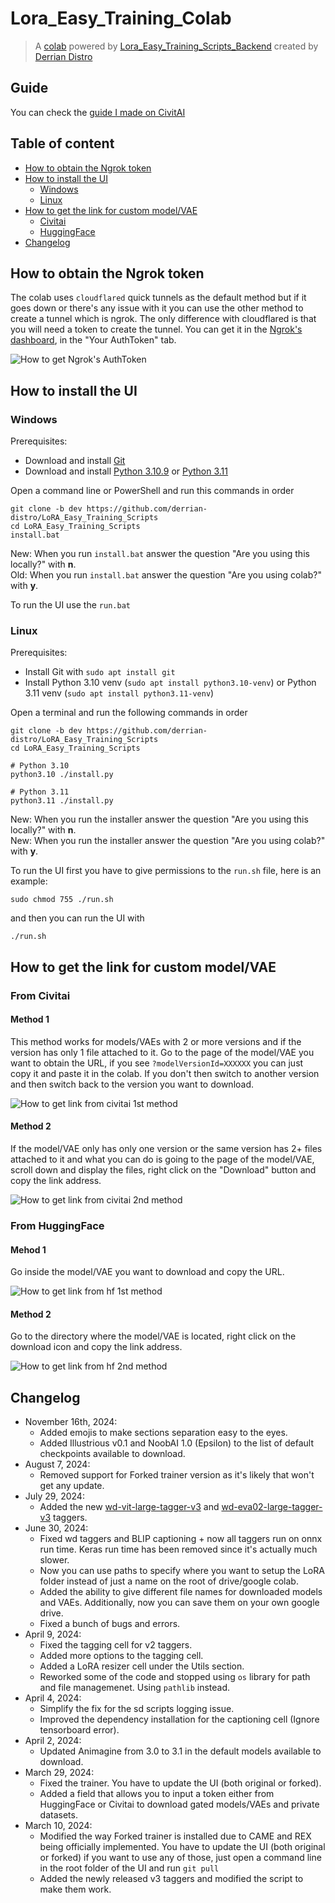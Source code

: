 # Lora_Easy_Training_Colab

> A [colab](https://colab.research.google.com/github/Jelosus2/Lora_Easy_Training_Colab/blob/main/Lora_Easy_Training_Colab.ipynb) powered by [Lora_Easy_Training_Scripts_Backend](https://github.com/derrian-distro/LoRA_Easy_Training_scripts_Backend) created by [Derrian Distro](https://github.com/derrian-distro)

## Guide

You can check the [guide I made on CivitAI](https://civitai.com/articles/4409)

## Table of content

- [How to obtain the Ngrok token](#how-to-obtain-the-ngrok-token)
- [How to install the UI](#how-to-install-the-ui)
  - [Windows](#windows)
  - [Linux](#linux)
- [How to get the link for custom model/VAE](#how-to-get-the-link-for-custom-modelvae)
  - [Civitai](#from-civitai)
  - [HuggingFace](#from-huggingface)
- [Changelog](#changelog)

## How to obtain the Ngrok token

The colab uses `cloudflared` quick tunnels as the default method but if it goes down or there's any issue with it you can use the other method to create a tunnel which is ngrok. The only difference with cloudflared is that you will need a token to create the tunnel. You can get it in the [Ngrok's dashboard](https://dashboard.ngrok.com/), in the "Your AuthToken" tab.

![How to get Ngrok's AuthToken](./assets/ngrok_token.png)

## How to install the UI

### Windows

Prerequisites:
- Download and install [Git](https://git-scm.com/downloads)
- Download and install [Python 3.10.9](https://www.python.org/downloads/release/python-3109/#:~:text=Full%20Changelog-,Files,-Version) or [Python 3.11](https://www.python.org/downloads/release/python-3110/#:~:text=Full%20Changelog-,Files,-Version)

Open a command line or PowerShell and run this commands in order
```
git clone -b dev https://github.com/derrian-distro/LoRA_Easy_Training_Scripts
cd LoRA_Easy_Training_Scripts
install.bat
```
New: When you run `install.bat` answer the question "Are you using this locally?" with **n**.<br>
Old: When you run `install.bat` answer the question "Are you using colab?" with **y**.

To run the UI use the `run.bat`

### Linux

Prerequisites:
- Install Git with `sudo apt install git`
- Install Python 3.10 venv (`sudo apt install python3.10-venv`) or Python 3.11 venv (`sudo apt install python3.11-venv`)

Open a terminal and run the following commands in order
```
git clone -b dev https://github.com/derrian-distro/LoRA_Easy_Training_Scripts
cd LoRA_Easy_Training_Scripts

# Python 3.10
python3.10 ./install.py

# Python 3.11
python3.11 ./install.py
```

New: When you run the installer answer the question "Are you using this locally?" with **n**.<br>
New: When you run the installer answer the question "Are you using colab?" with **y**.

To run the UI first you have to give permissions to the `run.sh` file, here is an example:
```
sudo chmod 755 ./run.sh
```
and then you can run the UI with
```
./run.sh
```

## How to get the link for custom model/VAE

### From Civitai

#### Method 1

This method works for models/VAEs with 2 or more versions and if the version has only 1 file attached to it. Go to the page of the model/VAE you want to obtain the URL, if you see `?modelVersionId=XXXXXX` you can just copy it and paste it in the colab. If you don't then switch to another version and then switch back to the version you want to download.

![How to get link from civitai 1st method](./assets/model_url_civitai_1.png)

#### Method 2

If the model/VAE only has only one version or the same version has 2+ files attached to it and what you can do is going to the page of the model/VAE, scroll down and display the files, right click on the "Download" button and copy the link address.

![How to get link from civitai 2nd method](./assets/model_url_civitai_2.png)

### From HuggingFace

#### Mehod 1

Go inside the model/VAE you want to download and copy the URL.

![How to get link from hf 1st method](./assets/model_url_hf_1.png)

#### Method 2

Go to the directory where the model/VAE is located, right click on the download icon and copy the link address.

![How to get link from hf 2nd method](./assets/model_url_hf_2.png)

## Changelog
- November 16th, 2024:
  - Added emojis to make sections separation easy to the eyes.
  - Added Illustrious v0.1 and NoobAI 1.0 (Epsilon) to the list of default checkpoints available to download.
- August 7, 2024:
  - Removed support for Forked trainer version as it's likely that won't get any update. 
- July 29, 2024:
  - Added the new [wd-vit-large-tagger-v3](https://huggingface.co/SmilingWolf/wd-vit-large-tagger-v3) and [wd-eva02-large-tagger-v3](https://huggingface.co/SmilingWolf/wd-eva02-large-tagger-v3) taggers.
- June 30, 2024:
  - Fixed wd taggers and BLIP captioning + now all taggers run on onnx run time. Keras run time has been removed since it's actually much slower.
  - Now you can use paths to specify where you want to setup the LoRA folder instead of just a name on the root of drive/google colab.
  - Added the ability to give different file names for downloaded models and VAEs. Additionally, now you can save them on your own google drive.
  - Fixed a bunch of bugs and errors.
- April 9, 2024:
  - Fixed the tagging cell for v2 taggers.
  - Added more options to the tagging cell.
  - Added a LoRA resizer cell under the Utils section.
  - Reworked some of the code and stopped using `os` library for path and file managemenet. Using `pathlib` instead.
- April 4, 2024:
  - Simplify the fix for the sd scripts logging issue.
  - Improved the dependency installation for the captioning cell (Ignore tensorboard error).
- April 2, 2024:
  - Updated Animagine from 3.0 to 3.1 in the default models available to download.
- March 29, 2024:
  - Fixed the trainer. You have to update the UI (both original or forked).
  - Added a field that allows you to input a token either from HuggingFace or Civitai to download gated models/VAEs and private datasets.
- March 10, 2024:
  - Modified the way Forked trainer is installed due to CAME and REX being officially implemented. You have to update the UI (both original or forked) if you want to use any of those, just open a command line in the root folder of the UI and run `git pull`
  - Added the newly released v3 taggers and modified the script to make them work.